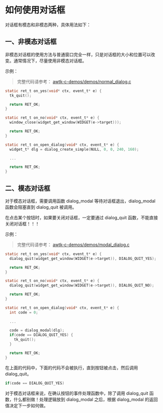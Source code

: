 
# 如何使用对话框

对话框有模态和非模态两种，具体用法如下：

## 一、非模态对话框

非模态对话框的使用方法与普通窗口完全一样，只是对话框的大小和位置可以改变。通常情况下，尽量使用非模态对话框。

示例：

>完整代码请参考： [awtk-c-demos/demos/normal_dialog.c](https://github.com/zlgopen/awtk-c-demos/blob/master/demos/normal_dialog.c)

```c
static ret_t on_yes(void* ctx, event_t* e) {
  tk_quit();

  return RET_OK;
}

static ret_t on_no(void* ctx, event_t* e) {
  window_close(widget_get_window(WIDGET(e->target)));

  return RET_OK;
}

static ret_t on_open_dialog(void* ctx, event_t* e) {
  widget_t* dlg = dialog_create_simple(NULL, 0, 0, 240, 160);

  ...

  return RET_OK;
}
```

## 二、模态对话框

对于模态对话框，需要调用函数 dialog\_modal 等待对话框退出，dialog\_modal 函数会阻塞直到 dialog\_quit 被调用。

在点击某个按钮时，如果要关闭对话框，一定要通过 dialog\_quit 函数，不能直接关闭对话框！！！

示例：

>完整代码请参考： [awtk-c-demos/demos/modal_dialog.c](https://github.com/zlgopen/awtk-c-demos/blob/master/demos/modal_dialog.c)

```c
static ret_t on_yes(void* ctx, event_t* e) {
  dialog_quit(widget_get_window(WIDGET(e->target)), DIALOG_QUIT_YES);

  return RET_OK;
}

static ret_t on_no(void* ctx, event_t* e) {
  dialog_quit(widget_get_window(WIDGET(e->target)), DIALOG_QUIT_NO);

  return RET_OK;
}

static ret_t on_open_dialog(void* ctx, event_t* e) {
  int code = 0;
  
  ...

  code = dialog_modal(dlg);
  if(code == DIALOG_QUIT_YES) {
    tk_quit();
  }

  return RET_OK;
}
```

在上面的代码中，下面的代码不会被执行，直到按钮被点击，然后调用 dialog_quit。

```c
if(code == DIALOG_QUIT_YES)
```

对于模态对话框来说，在确认按钮的事件处理函数中，除了调用 dialog_quit 函数，什么都别做！处理逻辑放到 dialog\_modal 之后，根据 dialog\_modal 的返回值决定下一步如何做。
